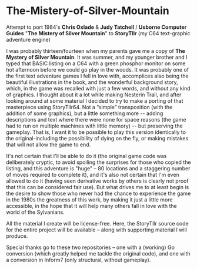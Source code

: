 # The-Mistery-of-Silver-Mountain
Attempt to port 1984's **Chris Oxlade** &amp; **Judy Tatchell** / **Usborne Computer Guides** "**The Mistery of Silver Mountain**" to **StoryTllr** (my C64 text-graphic adventure engine)

I was probably thirteen/fourteen when my parents gave me a copy of **The Mystery of Silver Mountain**. It was summer, and my younger brother and I typed that BASIC listing on a C64 with a green phosphor monitor on some hot afternoon before we could go play in the woods. It was probably one of the first text adventure games I fell in love with, accomplices also being the beautiful illustrations in the book, and the wonderful background story, which, in the game was recalled with just a few words, and without any kind of graphics.
I thought about it a lot while making Nesterin Trail, and after looking around at some material I decided to try to make a porting of that masterpiece using StoryTllr64. Not a “simple” transposition (with the addition of some graphics), but a little something more -- adding descriptions and text where there were none for space reasons (the game had to run on multiple machines with little memory) -- but preserving the gameplay. That is, I want it to be possible to play this version identically to the original-including the possibility of dying on the fly, or making mistakes that will not allow the game to end.

It's not certain that I'll be able to do it (the original game code was deliberately cryptic, to avoid spoiling the surprises for those who copied the listing, and this adventure is "huge" – 80 locations and a staggering number of moves required to complete it), and it's also not certain that I'm even allowed to do it (having seen derivative works by others is clearly not proof that this can be considered fair use).
But what drives me to at least begin is the desire to show those who never had the chance to experience the game in the 1980s the greatness of this work, by making it just a little more accessible, in the hope that it will help many others fall in love with the world of the Sylvanians.

All the material I create will be license-free. Here, the StoryTllr source code for the entire project will be available – along with supporting material I will produce.

Special thanks go to these two repositories – one with a (working) Go conversion (which greatly helped me tackle the original code), and one with a conversion in Inform7 (only structural, without gameplay).
